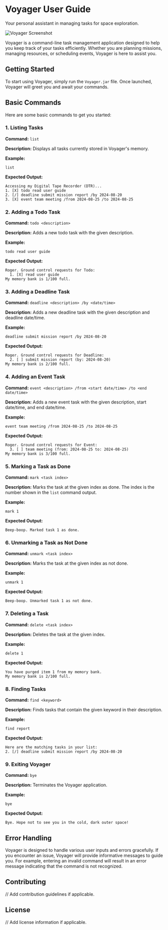 # Voyager User Guide

Your personal assistant in managing tasks for space exploration.

![Voyager Screenshot](voyager_screenshot.png)

Voyager is a command-line task management application designed to help you keep track of your tasks efficiently. Whether you are planning missions, managing resources, or scheduling events, Voyager is here to assist you.

## Getting Started

To start using Voyager, simply run the `Voyager.jar` file. Once launched, Voyager will greet you and await your commands.

## Basic Commands

Here are some basic commands to get you started:

### 1. Listing Tasks

**Command:** `list`

**Description:** Displays all tasks currently stored in Voyager's memory.

**Example:**
```
list
```

**Expected Output:**
```
Accessing my Digital Tape Recorder (DTR)...
1. [X] todo read user guide
2. [/] deadline submit mission report /by 2024-08-20
3. [X] event team meeting /from 2024-08-25 /to 2024-08-25
```

### 2. Adding a Todo Task

**Command:** `todo <description>`

**Description:** Adds a new todo task with the given description.

**Example:**
```
todo read user guide
```

**Expected Output:**
```
Roger. Ground control requests for Todo:
  1. [X] read user guide
My memory bank is 1/100 full.
```

### 3. Adding a Deadline Task

**Command:** `deadline <description> /by <date/time>`

**Description:** Adds a new deadline task with the given description and deadline date/time.

**Example:**
```
deadline submit mission report /by 2024-08-20
```

**Expected Output:**
```
Roger. Ground control requests for Deadline:
  2. [ ] submit mission report (by: 2024-08-20)
My memory bank is 2/100 full.
```

### 4. Adding an Event Task

**Command:** `event <description> /from <start date/time> /to <end date/time>`

**Description:** Adds a new event task with the given description, start date/time, and end date/time.

**Example:**
```
event team meeting /from 2024-08-25 /to 2024-08-25
```

**Expected Output:**
```
Roger. Ground control requests for Event:
  3. [ ] team meeting (from: 2024-08-25 to: 2024-08-25)
My memory bank is 3/100 full.
```

### 5. Marking a Task as Done

**Command:** `mark <task index>`

**Description:** Marks the task at the given index as done. The index is the number shown in the `list` command output.

**Example:**
```
mark 1
```

**Expected Output:**
```
Beep-boop. Marked task 1 as done.
```

### 6. Unmarking a Task as Not Done

**Command:** `unmark <task index>`

**Description:** Marks the task at the given index as not done.

**Example:**
```
unmark 1
```

**Expected Output:**
```
Beep-boop. Unmarked task 1 as not done.
```

### 7. Deleting a Task

**Command:** `delete <task index>`

**Description:** Deletes the task at the given index.

**Example:**
```
delete 1
```

**Expected Output:**
```
You have purged item 1 from my memory bank.
My memory bank is 2/100 full.
```

### 8. Finding Tasks

**Command:** `find <keyword>`

**Description:** Finds tasks that contain the given keyword in their description.

**Example:**
```
find report
```

**Expected Output:**
```
Here are the matching tasks in your list:
2. [/] deadline submit mission report /by 2024-08-20
```

### 9. Exiting Voyager

**Command:** `bye`

**Description:** Terminates the Voyager application.

**Example:**
```
bye
```

**Expected Output:**
```
Bye. Hope not to see you in the cold, dark outer space!
```

## Error Handling

Voyager is designed to handle various user inputs and errors gracefully. If you encounter an issue, Voyager will provide informative messages to guide you. For example, entering an invalid command will result in an error message indicating that the command is not recognized.

## Contributing

// Add contribution guidelines if applicable.

## License

// Add license information if applicable.
